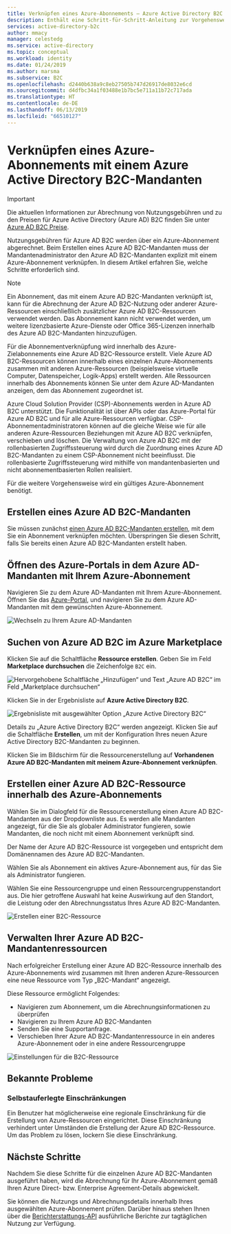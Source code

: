 ```yaml
---
title: Verknüpfen eines Azure-Abonnements – Azure Active Directory B2C | Microsoft-Dokumentation
description: Enthält eine Schritt-für-Schritt-Anleitung zur Vorgehensweise, mit der die Abrechnung für einen Azure AD B2C-Mandanten in einem Azure-Abonnement ermöglicht wird.
services: active-directory-b2c
author: mmacy
manager: celestedg
ms.service: active-directory
ms.topic: conceptual
ms.workload: identity
ms.date: 01/24/2019
ms.author: marsma
ms.subservice: B2C
ms.openlocfilehash: d2440b638a9c8eb27505b747d26917de8032e6cd
ms.sourcegitcommit: d4dfbc34a1f03488e1b7bc5e711a11b72c717ada
ms.translationtype: HT
ms.contentlocale: de-DE
ms.lasthandoff: 06/13/2019
ms.locfileid: "66510127"
---
```

# <a name="link-an-azure-subscription-to-an-azure-active-directory-b2c-tenant"></a>Verknüpfen eines Azure-Abonnements mit einem Azure Active Directory B2C-Mandanten

> [!IMPORTANT]
> Die aktuellen Informationen zur Abrechnung von Nutzungsgebühren und zu den Preisen für Azure Active Directory (Azure AD) B2C finden Sie unter [Azure AD B2C Preise](https://azure.microsoft.com/pricing/details/active-directory-b2c/).

Nutzungsgebühren für Azure AD B2C werden über ein Azure-Abonnement abgerechnet. Beim Erstellen eines Azure AD B2C-Mandanten muss der Mandantenadministrator den Azure AD B2C-Mandanten explizit mit einem Azure-Abonnement verknüpfen. In diesem Artikel erfahren Sie, welche Schritte erforderlich sind.

> [!NOTE]
> Ein Abonnement, das mit einem Azure AD B2C-Mandanten verknüpft ist, kann für die Abrechnung der Azure AD B2C-Nutzung oder anderer Azure-Ressourcen einschließlich zusätzlicher Azure AD B2C-Ressourcen verwendet werden.  Das Abonnement kann nicht verwendet werden, um weitere lizenzbasierte Azure-Dienste oder Office 365-Lizenzen innerhalb des Azure AD B2C-Mandanten hinzuzufügen.

Für die Abonnementverknüpfung wird innerhalb des Azure-Zielabonnements eine Azure AD B2C-Ressource erstellt. Viele Azure AD B2C-Ressourcen können innerhalb eines einzelnen Azure-Abonnements zusammen mit anderen Azure-Ressourcen (beispielsweise virtuelle Computer, Datenspeicher, Logik-Apps) erstellt werden. Alle Ressourcen innerhalb des Abonnements können Sie unter dem Azure AD-Mandanten anzeigen, dem das Abonnement zugeordnet ist.

Azure Cloud Solution Provider (CSP)-Abonnements werden in Azure AD B2C unterstützt. Die Funktionalität ist über APIs oder das Azure-Portal für Azure AD B2C und für alle Azure-Ressourcen verfügbar. CSP-Abonnementadministratoren können auf die gleiche Weise wie für alle anderen Azure-Ressourcen Beziehungen mit Azure AD B2C verknüpfen, verschieben und löschen. Die Verwaltung von Azure AD B2C mit der rollenbasierten Zugriffssteuerung wird durch die Zuordnung eines Azure AD B2C-Mandanten zu einem CSP-Abonnement nicht beeinflusst. Die rollenbasierte Zugriffssteuerung wird mithilfe von mandantenbasierten und nicht abonnementbasierten Rollen realisiert.

Für die weitere Vorgehensweise wird ein gültiges Azure-Abonnement benötigt.

## <a name="create-an-azure-ad-b2c-tenant"></a>Erstellen eines Azure AD B2C-Mandanten

Sie müssen zunächst [einen Azure AD B2C-Mandanten erstellen](active-directory-b2c-get-started.md), mit dem Sie ein Abonnement verknüpfen möchten. Überspringen Sie diesen Schritt, falls Sie bereits einen Azure AD B2C-Mandanten erstellt haben.

## <a name="open-azure-portal-in-the-azure-ad-tenant-that-shows-your-azure-subscription"></a>Öffnen des Azure-Portals in dem Azure AD-Mandanten mit Ihrem Azure-Abonnement

Navigieren Sie zu dem Azure AD-Mandanten mit Ihrem Azure-Abonnement. Öffnen Sie das [Azure-Portal](https://portal.azure.com), und navigieren Sie zu dem Azure AD-Mandanten mit dem gewünschten Azure-Abonnement.

![Wechseln zu Ihrem Azure AD-Mandanten](./media/active-directory-b2c-how-to-enable-billing/SelectAzureADTenant.png)

## <a name="find-azure-ad-b2c-in-the-azure-marketplace"></a>Suchen von Azure AD B2C im Azure Marketplace

Klicken Sie auf die Schaltfläche **Ressource erstellen**. Geben Sie im Feld **Marketplace durchsuchen** die Zeichenfolge `B2C` ein.

![Hervorgehobene Schaltfläche „Hinzufügen“ und Text „Azure AD B2C“ im Feld „Marketplace durchsuchen“](../../includes/media/active-directory-b2c-create-tenant/find-azure-ad-b2c.png)

Klicken Sie in der Ergebnisliste auf **Azure Active Directory B2C**.

![Ergebnisliste mit ausgewählter Option „Azure Active Directory B2C“](../../includes/media/active-directory-b2c-create-tenant/find-azure-ad-b2c-result.png)

Details zu „Azure Active Directory B2C“ werden angezeigt. Klicken Sie auf die Schaltfläche **Erstellen**, um mit der Konfiguration Ihres neuen Azure Active Directory B2C-Mandanten zu beginnen.

Klicken Sie im Bildschirm für die Ressourcenerstellung auf **Vorhandenen Azure AD B2C-Mandanten mit meinem Azure-Abonnement verknüpfen**.

## <a name="create-an-azure-ad-b2c-resource-within-the-azure-subscription"></a>Erstellen einer Azure AD B2C-Ressource innerhalb des Azure-Abonnements

Wählen Sie im Dialogfeld für die Ressourcenerstellung einen Azure AD B2C-Mandanten aus der Dropdownliste aus. Es werden alle Mandanten angezeigt, für die Sie als globaler Administrator fungieren, sowie Mandanten, die noch nicht mit einem Abonnement verknüpft sind.

Der Name der Azure AD B2C-Ressource ist vorgegeben und entspricht dem Domänennamen des Azure AD B2C-Mandanten.

Wählen Sie als Abonnement ein aktives Azure-Abonnement aus, für das Sie als Administrator fungieren.

Wählen Sie eine Ressourcengruppe und einen Ressourcengruppenstandort aus. Die hier getroffene Auswahl hat keine Auswirkung auf den Standort, die Leistung oder den Abrechnungsstatus Ihres Azure AD B2C-Mandanten.

![Erstellen einer B2C-Ressource](./media/active-directory-b2c-how-to-enable-billing/createresourceb2c.png)

## <a name="manage-your-azure-ad-b2c-tenant-resources"></a>Verwalten Ihrer Azure AD B2C-Mandantenressourcen

Nach erfolgreicher Erstellung einer Azure AD B2C-Ressource innerhalb des Azure-Abonnements wird zusammen mit Ihren anderen Azure-Ressourcen eine neue Ressource vom Typ „B2C-Mandant“ angezeigt.

Diese Ressource ermöglicht Folgendes:

- Navigieren zum Abonnement, um die Abrechnungsinformationen zu überprüfen
- Navigieren zu Ihrem Azure AD B2C-Mandanten
- Senden Sie eine Supportanfrage.
- Verschieben Ihrer Azure AD B2C-Mandantenressource in ein anderes Azure-Abonnement oder in eine andere Ressourcengruppe

![Einstellungen für die B2C-Ressource](./media/active-directory-b2c-how-to-enable-billing/b2cresourcesettings.png)

## <a name="known-issues"></a>Bekannte Probleme

### <a name="self-imposed-restrictions"></a>Selbstauferlegte Einschränkungen

Ein Benutzer hat möglicherweise eine regionale Einschränkung für die Erstellung von Azure-Ressourcen eingerichtet. Diese Einschränkung verhindert unter Umständen die Erstellung der Azure AD B2C-Ressource. Um das Problem zu lösen, lockern Sie diese Einschränkung.

## <a name="next-steps"></a>Nächste Schritte

Nachdem Sie diese Schritte für die einzelnen Azure AD B2C-Mandanten ausgeführt haben, wird die Abrechnung für Ihr Azure-Abonnement gemäß Ihren Azure Direct- bzw. Enterprise Agreement-Details abgewickelt.

Sie können die Nutzungs und Abrechnungsdetails innerhalb Ihres ausgewählten Azure-Abonnement prüfen. Darüber hinaus stehen Ihnen über die [Berichterstattungs-API](active-directory-b2c-reference-usage-reporting-api.md) ausführliche Berichte zur tagtäglichen Nutzung zur Verfügung.
